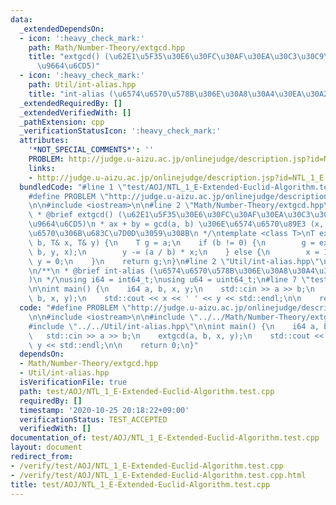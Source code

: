 ```yaml
---
data:
  _extendedDependsOn:
  - icon: ':heavy_check_mark:'
    path: Math/Number-Theory/extgcd.hpp
    title: "extgcd() (\u62E1\u5F35\u30E6\u30FC\u30AF\u30EA\u30C3\u30C9\u306E\u4E92\
      \u9664\u6CD5)"
  - icon: ':heavy_check_mark:'
    path: Util/int-alias.hpp
    title: "int-alias (\u6574\u6570\u578B\u306E\u30A8\u30A4\u30EA\u30A2\u30B9)"
  _extendedRequiredBy: []
  _extendedVerifiedWith: []
  _pathExtension: cpp
  _verificationStatusIcon: ':heavy_check_mark:'
  attributes:
    '*NOT_SPECIAL_COMMENTS*': ''
    PROBLEM: http://judge.u-aizu.ac.jp/onlinejudge/description.jsp?id=NTL_1_E
    links:
    - http://judge.u-aizu.ac.jp/onlinejudge/description.jsp?id=NTL_1_E
  bundledCode: "#line 1 \"test/AOJ/NTL_1_E-Extended-Euclid-Algorithm.test.cpp\"\n\
    #define PROBLEM \"http://judge.u-aizu.ac.jp/onlinejudge/description.jsp?id=NTL_1_E\"\
    \n\n#include <iostream>\n\n#line 2 \"Math/Number-Theory/extgcd.hpp\"\n\n/**\n\
    \ * @brief extgcd() (\u62E1\u5F35\u30E6\u30FC\u30AF\u30EA\u30C3\u30C9\u306E\u4E92\
    \u9664\u6CD5)\n * ax + by = gcd(a, b) \u306E\u6574\u6570\u89E3 (x, y) \u3092\u5F15\
    \u6570\u306B\u683C\u7D0D\u3059\u308B\n */\ntemplate <class T>\nT extgcd(T a, T\
    \ b, T& x, T& y) {\n    T g = a;\n    if (b != 0) {\n        g = extgcd(b, a %\
    \ b, y, x);\n        y -= (a / b) * x;\n    } else {\n        x = 1;\n       \
    \ y = 0;\n    }\n    return g;\n}\n#line 2 \"Util/int-alias.hpp\"\n#include <cstdint>\n\
    \n/**\n * @brief int-alias (\u6574\u6570\u578B\u306E\u30A8\u30A4\u30EA\u30A2\u30B9\
    )\n */\nusing i64 = int64_t;\nusing u64 = uint64_t;\n#line 7 \"test/AOJ/NTL_1_E-Extended-Euclid-Algorithm.test.cpp\"\
    \n\nint main() {\n    i64 a, b, x, y;\n    std::cin >> a >> b;\n    extgcd(a,\
    \ b, x, y);\n    std::cout << x << ' ' << y << std::endl;\n\n    return 0;\n}\n"
  code: "#define PROBLEM \"http://judge.u-aizu.ac.jp/onlinejudge/description.jsp?id=NTL_1_E\"\
    \n\n#include <iostream>\n\n#include \"../../Math/Number-Theory/extgcd.hpp\"\n\
    #include \"../../Util/int-alias.hpp\"\n\nint main() {\n    i64 a, b, x, y;\n \
    \   std::cin >> a >> b;\n    extgcd(a, b, x, y);\n    std::cout << x << ' ' <<\
    \ y << std::endl;\n\n    return 0;\n}"
  dependsOn:
  - Math/Number-Theory/extgcd.hpp
  - Util/int-alias.hpp
  isVerificationFile: true
  path: test/AOJ/NTL_1_E-Extended-Euclid-Algorithm.test.cpp
  requiredBy: []
  timestamp: '2020-10-25 20:18:22+09:00'
  verificationStatus: TEST_ACCEPTED
  verifiedWith: []
documentation_of: test/AOJ/NTL_1_E-Extended-Euclid-Algorithm.test.cpp
layout: document
redirect_from:
- /verify/test/AOJ/NTL_1_E-Extended-Euclid-Algorithm.test.cpp
- /verify/test/AOJ/NTL_1_E-Extended-Euclid-Algorithm.test.cpp.html
title: test/AOJ/NTL_1_E-Extended-Euclid-Algorithm.test.cpp
---
```

